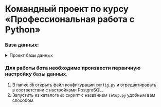 # Командный проект по курсу «Профессиональная работа с Python»

### База данных:

<details>
  <summary> Проект базы данных</summary>
  [![image](https://github.com/MarinaZabolotskikh/VKBotProject/blob/db/diagram/db.png?raw=true)]
</details>

### Для работы бота необходимо произвести первичную настройку базы данных.
1. В папке `db` открыть файл конфигурации `config.py` и отредактировать в соответствии с настройками PostgreSQL.
2. Запустить из каталога `db` скрипт с названием `setup.py` удобным вам способом.
